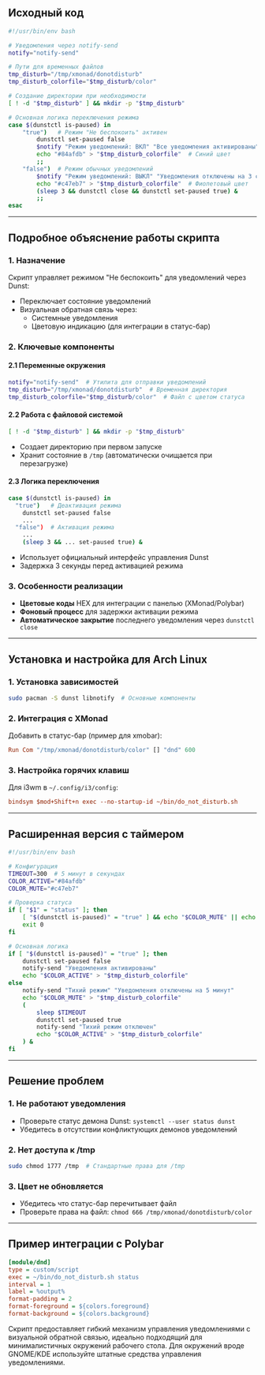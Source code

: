## Исходный код
```bash
#!/usr/bin/env bash

# Уведомления через notify-send
notify="notify-send"

# Пути для временных файлов
tmp_disturb="/tmp/xmonad/donotdisturb"
tmp_disturb_colorfile="$tmp_disturb/color"

# Создание директории при необходимости
[ ! -d "$tmp_disturb" ] && mkdir -p "$tmp_disturb"

# Основная логика переключения режима
case $(dunstctl is-paused) in
    "true")   # Режим "Не беспокоить" активен
        dunstctl set-paused false
        $notify "Режим уведомлений: ВКЛ" "Все уведомления активированы"
        echo "#84afdb" > "$tmp_disturb_colorfile"  # Синий цвет
        ;;
    "false")  # Режим обычных уведомлений
        $notify "Режим уведомлений: ВЫКЛ" "Уведомления отключены на 3 секунды"
        echo "#c47eb7" > "$tmp_disturb_colorfile"  # Фиолетовый цвет
        (sleep 3 && dunstctl close && dunstctl set-paused true) &
        ;;
esac
```

---

## Подробное объяснение работы скрипта

### 1. Назначение
Скрипт управляет режимом "Не беспокоить" для уведомлений через Dunst:
- Переключает состояние уведомлений
- Визуальная обратная связь через:
  - Системные уведомления
  - Цветовую индикацию (для интеграции в статус-бар)

### 2. Ключевые компоненты

#### 2.1 Переменные окружения
```bash
notify="notify-send"  # Утилита для отправки уведомлений
tmp_disturb="/tmp/xmonad/donotdisturb"  # Временная директория
tmp_disturb_colorfile="$tmp_disturb/color"  # Файл с цветом статуса
```

#### 2.2 Работа с файловой системой
```bash
[ ! -d "$tmp_disturb" ] && mkdir -p "$tmp_disturb"
```
- Создает директорию при первом запуске
- Хранит состояние в `/tmp` (автоматически очищается при перезагрузке)

#### 2.3 Логика переключения
```bash
case $(dunstctl is-paused) in
  "true")   # Деактивация режима
    dunstctl set-paused false
    ...
  "false")  # Активация режима
    ...
    (sleep 3 && ... set-paused true) &
```
- Использует официальный интерфейс управления Dunst
- Задержка 3 секунды перед активацией режима

### 3. Особенности реализации
- **Цветовые коды** HEX для интеграции с панелью (XMonad/Polybar)
- **Фоновый процесс** для задержки активации режима
- **Автоматическое закрытие** последнего уведомления через `dunstctl close`

---

## Установка и настройка для Arch Linux

### 1. Установка зависимостей
```bash
sudo pacman -S dunst libnotify  # Основные компоненты
```

### 2. Интеграция с XMonad
Добавить в статус-бар (пример для xmobar):
```haskell
Run Com "/tmp/xmonad/donotdisturb/color" [] "dnd" 600
```

### 3. Настройка горячих клавиш
Для i3wm в `~/.config/i3/config`:
```ini
bindsym $mod+Shift+n exec --no-startup-id ~/bin/do_not_disturb.sh
```

---

## Расширенная версия с таймером
```bash
#!/usr/bin/env bash

# Конфигурация
TIMEOUT=300  # 5 минут в секундах
COLOR_ACTIVE="#84afdb"
COLOR_MUTE="#c47eb7"

# Проверка статуса
if [ "$1" = "status" ]; then
    [ "$(dunstctl is-paused)" = "true" ] && echo "$COLOR_MUTE" || echo "$COLOR_ACTIVE"
    exit 0
fi

# Основная логика
if [ "$(dunstctl is-paused)" = "true" ]; then
    dunstctl set-paused false
    notify-send "Уведомления активированы"
    echo "$COLOR_ACTIVE" > "$tmp_disturb_colorfile"
else
    notify-send "Тихий режим" "Уведомления отключены на 5 минут"
    echo "$COLOR_MUTE" > "$tmp_disturb_colorfile"
    (
        sleep $TIMEOUT
        dunstctl set-paused true
        notify-send "Тихий режим отключен"
        echo "$COLOR_ACTIVE" > "$tmp_disturb_colorfile"
    ) &
fi
```

---

## Решение проблем

### 1. Не работают уведомления
- Проверьте статус демона Dunst: `systemctl --user status dunst`
- Убедитесь в отсутствии конфликтующих демонов уведомлений

### 2. Нет доступа к /tmp
```bash
sudo chmod 1777 /tmp  # Стандартные права для /tmp
```

### 3. Цвет не обновляется
- Убедитесь что статус-бар перечитывает файл
- Проверьте права на файл: `chmod 666 /tmp/xmonad/donotdisturb/color`

---

## Пример интеграции с Polybar
```ini
[module/dnd]
type = custom/script
exec = ~/bin/do_not_disturb.sh status
interval = 1
label = %output%
format-padding = 2
format-foreground = ${colors.foreground}
format-background = ${colors.background}
```

Скрипт предоставляет гибкий механизм управления уведомлениями с визуальной обратной связью, идеально подходящий для минималистичных окружений рабочего стола. Для окружений вроде GNOME/KDE используйте штатные средства управления уведомлениями.